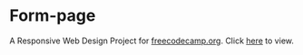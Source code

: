 # Form-page

A Responsive Web Design Project for [freecodecamp.org](https://www.freecodecamp.org/learn/responsive-web-design). Click [here](https://dharaneeswaranr.github.io/Form-page/) to view.

